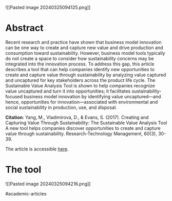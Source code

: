 
![[Pasted image 20240325094125.png]]
	
# Abstract
Recent research and practice have shown that business model innovation can be one way to create and capture new value and drive production and consumption toward sustainability. However, business model tools typically do not create a space to consider how sustainability concerns may be integrated into the innovation process. To address this gap, this article describes a tool that can help companies identify new opportunities to create and capture value through sustainability by analyzing value captured and uncaptured for key stakeholders across the product life cycle. The Sustainable Value Analysis Tool is shown to help companies recognize value uncaptured and turn it into opportunities; it facilitates sustainability-focused business model innovation by identifying value uncaptured—and hence, opportunities for innovation—associated with environmental and social sustainability in production, use, and disposal.

**Citation**: Yang, M., Vladimirova, D., & Evans, S. (2017). Creating and Capturing Value Through Sustainability: The Sustainable Value Analysis Tool A new tool helps companies discover opportunities to create and capture value through sustainability. Research-Technology Management, 60(3), 30-39.

The article is accessible [here](https://www.tandfonline.com/doi/full/10.1080/08956308.2017.1301001).

# **The tool**

![[Pasted image 20240325094216.png]]

#academic-articles